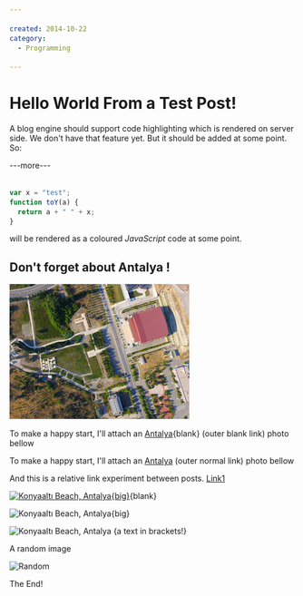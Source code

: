 ```yaml
---

created: 2014-10-22
category:
  - Programming

---
```


# Hello World From a Test Post!

A blog engine should support code highlighting which is rendered on
server side. We don't have that feature yet. But it should be added
at some point. So:

---more---

```javascript

var x = "test";
function toY(a) {
  return a + " " + x;
}
```

will be rendered as a coloured *JavaScript* code at some point.

## Don't forget about Antalya !

![P1](p1.jpg)

To make a happy start, I'll attach an [Antalya](//antalya.bel.tr){blank} (outer blank link) photo bellow

To make a happy start, I'll attach an [Antalya](//antalya.bel.tr) (outer normal link) photo bellow

And this is a relative link experiment between posts. [Link1](@2014/10/hello-world@)

[![Konyaaltı Beach, Antalya](@2014/10/hello-world@/konyaalti.jpg){big}](@2014/10/hello-world@/konyaalti.jpg){blank}

![Konyaaltı Beach, Antalya](@2014/10/hello-world@/konyaalti.jpg){big}

![Konyaaltı Beach, Antalya](@2014/10/hello-world@/konyaalti.jpg) {a text in brackets!}

A random image

![Random](http://lorempixel.com/400/200/)

The End!
